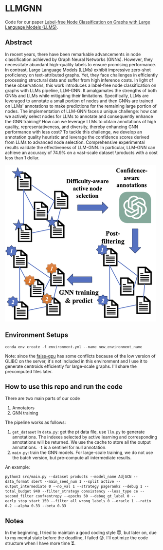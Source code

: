 # LLMGNN

Code for our paper [Label-free Node Classification on Graphs with Large Language Models (LLMS)](https://arxiv.org/abs/2310.04668). 

## Abstract
In recent years, there have been remarkable advancements in node classification achieved by Graph Neural Networks (GNNs). However, they necessitate abundant high-quality labels to ensure promising performance. In contrast, Large Language Models (LLMs) exhibit impressive zero-shot proficiency on text-attributed graphs. Yet, they face challenges in efficiently processing structural data and suffer from high inference costs. In light of these observations, this work introduces a label-free node classification on graphs with LLMs pipeline, LLM-GNN. It amalgamates the strengths of both GNNs and LLMs while mitigating their limitations. Specifically, LLMs are leveraged to annotate a small portion of nodes and then GNNs are trained on LLMs' annotations to make predictions for the remaining large portion of nodes. The implementation of LLM-GNN faces a unique challenge: how can we actively select nodes for LLMs to annotate and consequently enhance the GNN training? How can we leverage LLMs to obtain annotations of high quality, representativeness, and diversity, thereby enhancing GNN performance with less cost? To tackle this challenge, we develop an annotation quality heuristic and leverage the confidence scores derived from LLMs to advanced node selection. Comprehensive experimental results validate the effectiveness of LLM-GNN. In particular, LLM-GNN can achieve an accuracy of 74.9% on a vast-scale dataset \products with a cost less than 1 dollar.

![Pipeline demo](./imgs/pipeline.png)


## Environment Setups
```
conda env create -f environment.yml --name new_environment_name
```

Note: since the [faiss-gpu](https://github.com/facebookresearch/faiss/blob/main/INSTALL.md) has some conflicts because of the low version of GLIBC on the server, it's not included in this environment and I use it to generate centroids efficiently for large-scale graphs. I'll share the precomputed files later. 


## How to use this repo and run the code

There are two main parts of our code
1. Annotators
2. GNN training

The pipeline works as follows: 
1. `get_dataset` in `data.py`: get the pt data file, use `llm.py` to generate annotations. The indexes selected by active learning and corresponding annotations will be returned. We use the cache to store all the output annotations. `-1` is a sentinel for null annotation. 
2. `main.py`: train the GNN models. For large-scale training, we do not use the batch version, but pre-compute all intermediate results. 

An example: 
```
python3 src/main.py --dataset products --model_name AdjGCN --data_format sbert --main_seed_num 1 --split active --output_intermediate 0 --no_val 1 --strategy pagerank2 --debug 1 --total_budget 940 --filter_strategy consistency --loss_type ce --second_filter conf+entropy --epochs 50 --debug_gt_label 0 --early_stop_start 150 --filter_all_wrong_labels 0 --oracle 1 --ratio 0.2 --alpha 0.33 --beta 0.33
```



## Notes
In the beginning, I tried to maintain a good coding style 😇, but later on, due to my mental state before the deadline, I failed 😓. I'll optimize the code structure when I have more time ⏳.
